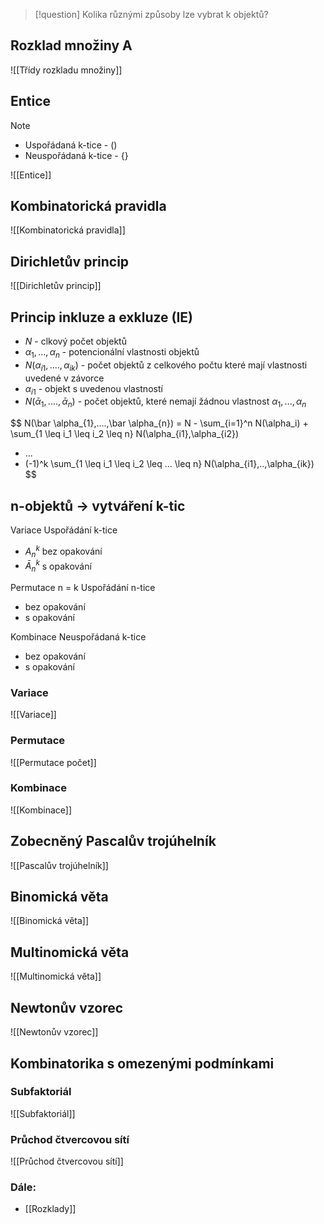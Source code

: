 
> [!question] 
> Kolika různými způsoby lze vybrat k objektů?

## Rozklad množiny A
![[Třídy rozkladu množiny]]


## Entice

> [!note]
>- Uspořádaná k-tice - $()$
>- Neuspořádaná k-tice - $\{\}$

![[Entice]]

## Kombinatorická pravidla
![[Kombinatorická pravidla]]

## Dirichletův princip
![[Dirichletův princip]]

## Princip inkluze a exkluze (IE)

- $N$ - clkový počet objektů
- $\alpha_1, ..., \alpha_n$ - potencionální vlastnosti objektů
- $N(\alpha_{i1},....,\alpha_{ik})$ - počet objektů z celkového počtu které mají vlastnosti uvedené v závorce
- $\alpha_{i1}$ - objekt s uvedenou vlastností
- $N(\bar \alpha_{1},....,\bar \alpha_{n})$ - počet objektů, které nemají žádnou vlastnost $\alpha_1, ...,\alpha_n$

$$
N(\bar \alpha_{1},....,\bar \alpha_{n}) = 
N - 
\sum_{i=1}^n N(\alpha_i) +
\sum_{1 \leq i_1 \leq i_2 \leq n} N(\alpha_{i1},\alpha_{i2})
+ ...
+ (-1)^k \sum_{1 \leq i_1 \leq i_2 \leq ... \leq n} N(\alpha_{i1},..,\alpha_{ik})
$$


## n-objektů -> vytváření k-tic

Variace
Uspořádání k-tice
- $A^k_n$ bez opakování
- $\bar A ^k_n$ s opakování

Permutace
n = k
Uspořádání n-tice
- bez opakování
- s opakování

Kombinace
Neuspořádaná k-tice
- bez opakování
- s opakování

### Variace
![[Variace]]

### Permutace
![[Permutace počet]]

### Kombinace
![[Kombinace]]


## Zobecněný Pascalův trojúhelník
![[Pascalův trojúhelník]]

## Binomická věta
![[Binomická věta]]
## Multinomická věta
![[Multinomická věta]]

## Newtonův vzorec
![[Newtonův vzorec]]

## Kombinatorika s omezenými podmínkami

### Subfaktoriál
![[Subfaktoriál]]

### Průchod čtvercovou sítí
![[Průchod čtvercovou sítí]]
### Dále:
- [[Rozklady]]

